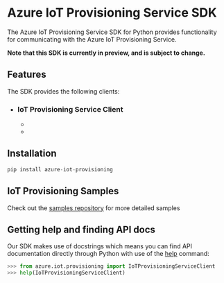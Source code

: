 # Azure IoT Provisioning Service SDK

The Azure IoT Provisioning Service SDK for Python provides functionality for communicating with the Azure IoT Provisioning Service.

**Note that this SDK is currently in preview, and is subject to change.**

## Features

The SDK provides the following clients:

* ### IoT Provisioning Service Client

  * 
  * 

## Installation

```python
pip install azure-iot-provisioning
```

## IoT Provisioning Samples

Check out the [samples repository](https://github.com/Azure/azure-iot-sdk-python/tree/master/azure-iot-provisioning/samples) for more detailed samples

## Getting help and finding API docs

Our SDK makes use of docstrings which means you can find API documentation directly through Python with use of the [help](https://docs.python.org/3/library/functions.html#help) command:

```python
>>> from azure.iot.provisioning import IoTProvisioningServiceClient
>>> help(IoTProvisioningServiceClient)
```
